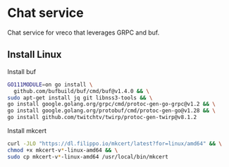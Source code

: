 # Chat service

Chat service for vreco that leverages GRPC and buf.


## Install Linux

Install buf
```bash
GO111MODULE=on go install \
  github.com/bufbuild/buf/cmd/buf@v1.4.0 && \
sudo apt-get install jq git libnss3-tools && \
go install google.golang.org/grpc/cmd/protoc-gen-go-grpc@v1.2 && \
go install google.golang.org/protobuf/cmd/protoc-gen-go@v1.28 && \
go install github.com/twitchtv/twirp/protoc-gen-twirp@v8.1.2
```

Install mkcert
```bash
curl -JLO "https://dl.filippo.io/mkcert/latest?for=linux/amd64" && \
chmod +x mkcert-v*-linux-amd64 && \
sudo cp mkcert-v*-linux-amd64 /usr/local/bin/mkcert
```